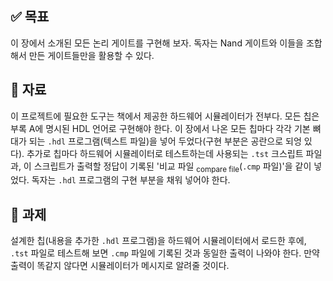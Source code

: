 ## ✅ 목표
이 장에서 소개된 모든 논리 게이트를 구현해 보자. 독자는 Nand 게이트와 이들을 조합해서 만든 게이트들만을 활용할 수 있다.

## 🧾 자료
이 프로젝트에 필요한 도구는 책에서 제공한 하드웨어 시뮬레이터가 전부다. 모든 칩은 부록 A에 명시된 HDL 언어로 구현해야 한다.
이 장에서  나온 모든 칩마다 각각 기본 뼈대가 되는 `.hdl` 프로그램(텍스트 파일)을 넣어 두었다(구현 부분은 공란으로 되엉 있다).
추가로 칩마다 하드웨어 시뮬레이터로 테스트하는데 사용되는 `.tst` 크스립트 파일과, 
이 스크립트가 출력할 정답이 기록된 '비교 파일 <sub>compare file</sub>(`.cmp` 파일)'을 같이 넣었다.
독자는 `.hdl` 프로그램의 구현 부분을 채워 넣어야 한다.

## 🧪 과제
설계한 칩(내용을 추가한 `.hdl` 프로그램)을 하드웨어 시뮬레이터에서 로드한 후에, 
`.tst` 파일로 테스트해 보면 `.cmp` 파일에 기록된 것과 동일한 출력이 나와야 한다.
만약 출력이 똑같지 않다면 시뮬레이터가 메시지로 알려줄 것이다.
